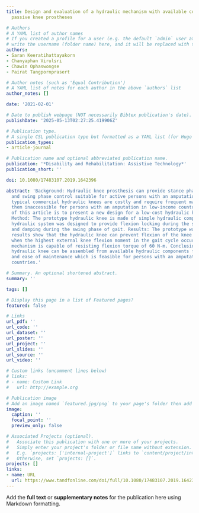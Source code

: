 ```yaml
---
title: Design and evaluation of a hydraulic mechanism with available components for
  passive knee prostheses

# Authors
# A YAML list of author names
# If you created a profile for a user (e.g. the default `admin` user at `content/authors/admin/`), 
# write the username (folder name) here, and it will be replaced with their full name and linked to their profile.
authors:
- Saran Keeratihattayakorn
- Chanyaphan Virulsri
- Chawin Ophaswongse
- Pairat Tangpornprasert

# Author notes (such as 'Equal Contribution')
# A YAML list of notes for each author in the above `authors` list
author_notes: []

date: '2021-02-01'

# Date to publish webpage (NOT necessarily Bibtex publication's date).
publishDate: '2025-05-13T02:27:25.419906Z'

# Publication type.
# A single CSL publication type but formatted as a YAML list (for Hugo requirements).
publication_types:
- article-journal

# Publication name and optional abbreviated publication name.
publication: '*Disability and Rehabilitation: Assistive Technology*'
publication_short: ''

doi: 10.1080/17483107.2019.1642396

abstract: 'Background: Hydraulic knee prosthesis can provide stance phase control
  and swing phase control suitable for active persons with an amputation. However,
  typical commercial hydraulic knees are costly and require frequent maintenance making
  them inaccessible for persons with an amputation in low-income countries. The objective
  of this article is to present a new design for a low-cost hydraulic knee prosthesis.
  Method: The prototype hydraulic knee is made of simple hydraulic components. The
  hydraulic system was designed to provide flexion locking during the stance phase
  and damping during the swing phase of gait. Results: The prototype was tested and
  results show that the hydraulic knee can prevent flexion of the knee at stance phase
  when the highest external knee flexion moment in the gait cycle occurs. The prototype
  mechanism is capable of resisting flexion torque of 60 N-m. Conclusions: The prototype
  hydraulic knee can be assembled from available hydraulic components for low cost
  and ease of maintenance which is feasible for persons with an amputation in lowincome
  countries.'

# Summary. An optional shortened abstract.
summary: ''

tags: []

# Display this page in a list of Featured pages?
featured: false

# Links
url_pdf: ''
url_code: ''
url_dataset: ''
url_poster: ''
url_project: ''
url_slides: ''
url_source: ''
url_video: ''

# Custom links (uncomment lines below)
# links:
# - name: Custom Link
#   url: http://example.org

# Publication image
# Add an image named `featured.jpg/png` to your page's folder then add a caption below.
image:
  caption: ''
  focal_point: ''
  preview_only: false

# Associated Projects (optional).
#   Associate this publication with one or more of your projects.
#   Simply enter your project's folder or file name without extension.
#   E.g. `projects: ['internal-project']` links to `content/project/internal-project/index.md`.
#   Otherwise, set `projects: []`.
projects: []
links:
- name: URL
  url: https://www.tandfonline.com/doi/full/10.1080/17483107.2019.1642396
---
```


Add the **full text** or **supplementary notes** for the publication here using Markdown formatting.
